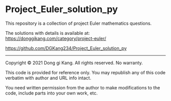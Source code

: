 # Project_Euler_solution_py


This repository is a collection of project Euler mathematics questions.

The solutions with details is available at:
https://donggikang.com/category/project-euler/

https://github.com/DGKang234/Project_Euler_solution_py


----
Copyright © 2021 Dong gi Kang. All rights reserved. No warranty.

This code is provided for reference only. You may republish any of this code verbatim with author and URL info intact.

You need written permission from the author to make modifications to the code, include parts into your own work, etc.


